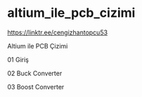 # altium_ile_pcb_cizimi

https://linktr.ee/cengizhantopcu53


Altium ile PCB Çizimi

01 Giriş

02 Buck Converter

03 Boost Converter
